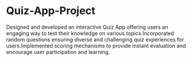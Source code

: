 # Quiz-App-Project
Designed and developed an interactive Quiz App offering users an engaging way to test their knowledge on various topics.Incorporated random questions ensuring diverse and challenging quiz experiences for users.Implemented scoring mechanisms to provide instant evaluation and encourage user participation and learning.
